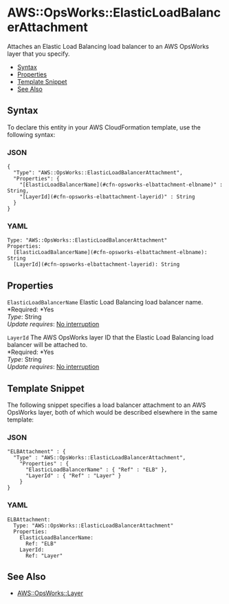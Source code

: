 # AWS::OpsWorks::ElasticLoadBalancerAttachment<a name="aws-resource-opsworks-elbattachment"></a>

Attaches an Elastic Load Balancing load balancer to an AWS OpsWorks layer that you specify\.


+ [Syntax](#aws-resource-opsworks-elbattachment-syntax)
+ [Properties](#w3ab2c21c10d847b9)
+ [Template Snippet](#w3ab2c21c10d847c11)
+ [See Also](#w3ab2c21c10d847c13)

## Syntax<a name="aws-resource-opsworks-elbattachment-syntax"></a>

To declare this entity in your AWS CloudFormation template, use the following syntax:

### JSON<a name="aws-resource-opsworks-elbattachment-syntax.json"></a>

```
{
  "Type": "AWS::OpsWorks::ElasticLoadBalancerAttachment",
  "Properties": {
    "[ElasticLoadBalancerName](#cfn-opsworks-elbattachment-elbname)" : String,
    "[LayerId](#cfn-opsworks-elbattachment-layerid)" : String
  }
}
```

### YAML<a name="aws-resource-opsworks-elbattachment-syntax.yaml"></a>

```
Type: "AWS::OpsWorks::ElasticLoadBalancerAttachment"
Properties: 
  [ElasticLoadBalancerName](#cfn-opsworks-elbattachment-elbname): String
  [LayerId](#cfn-opsworks-elbattachment-layerid): String
```

## Properties<a name="w3ab2c21c10d847b9"></a>

`ElasticLoadBalancerName`  <a name="cfn-opsworks-elbattachment-elbname"></a>
Elastic Load Balancing load balancer name\.  
*Required: *Yes  
*Type*: String  
*Update requires*: [No interruption](using-cfn-updating-stacks-update-behaviors.md#update-no-interrupt)

`LayerId`  <a name="cfn-opsworks-elbattachment-layerid"></a>
The AWS OpsWorks layer ID that the Elastic Load Balancing load balancer will be attached to\.  
*Required: *Yes  
*Type*: String  
*Update requires*: [No interruption](using-cfn-updating-stacks-update-behaviors.md#update-no-interrupt)

## Template Snippet<a name="w3ab2c21c10d847c11"></a>

The following snippet specifies a load balancer attachment to an AWS OpsWorks layer, both of which would be described elsewhere in the same template:

### JSON<a name="aws-resource-opsworks-elbattachment-example.json"></a>

```
"ELBAttachment" : {
  "Type" : "AWS::OpsWorks::ElasticLoadBalancerAttachment",
    "Properties" : {
      "ElasticLoadBalancerName" : { "Ref" : "ELB" },
      "LayerId" : { "Ref" : "Layer" }
    }
}
```

### YAML<a name="aws-resource-opsworks-elbattachment-example.yaml"></a>

```
ELBAttachment: 
  Type: "AWS::OpsWorks::ElasticLoadBalancerAttachment"
  Properties: 
    ElasticLoadBalancerName: 
      Ref: "ELB"
    LayerId: 
      Ref: "Layer"
```

## See Also<a name="w3ab2c21c10d847c13"></a>

+ [AWS::OpsWorks::Layer](aws-resource-opsworks-layer.md)